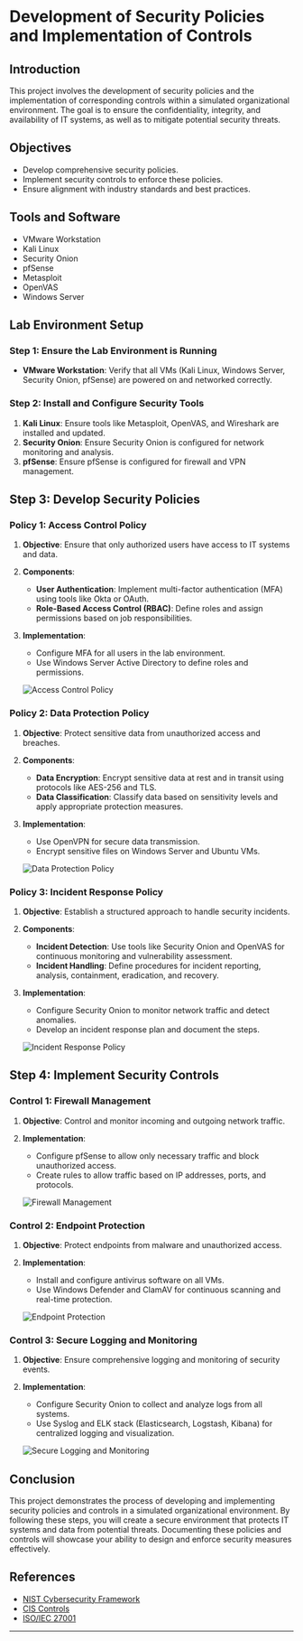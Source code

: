 # Development of Security Policies and Implementation of Controls

## Introduction
This project involves the development of security policies and the implementation of corresponding controls within a simulated organizational environment. The goal is to ensure the confidentiality, integrity, and availability of IT systems, as well as to mitigate potential security threats.

## Objectives
- Develop comprehensive security policies.
- Implement security controls to enforce these policies.
- Ensure alignment with industry standards and best practices.

## Tools and Software
- VMware Workstation
- Kali Linux
- Security Onion
- pfSense
- Metasploit
- OpenVAS
- Windows Server

## Lab Environment Setup

### Step 1: Ensure the Lab Environment is Running
- **VMware Workstation**: Verify that all VMs (Kali Linux, Windows Server, Security Onion, pfSense) are powered on and networked correctly.

### Step 2: Install and Configure Security Tools
1. **Kali Linux**: Ensure tools like Metasploit, OpenVAS, and Wireshark are installed and updated.
2. **Security Onion**: Ensure Security Onion is configured for network monitoring and analysis.
3. **pfSense**: Ensure pfSense is configured for firewall and VPN management.

## Step 3: Develop Security Policies

### Policy 1: Access Control Policy
1. **Objective**: Ensure that only authorized users have access to IT systems and data.
2. **Components**:
   - **User Authentication**: Implement multi-factor authentication (MFA) using tools like Okta or OAuth.
   - **Role-Based Access Control (RBAC)**: Define roles and assign permissions based on job responsibilities.
3. **Implementation**:
   - Configure MFA for all users in the lab environment.
   - Use Windows Server Active Directory to define roles and permissions.
   
   ![Access Control Policy](images/access-control-policy.png)

### Policy 2: Data Protection Policy
1. **Objective**: Protect sensitive data from unauthorized access and breaches.
2. **Components**:
   - **Data Encryption**: Encrypt sensitive data at rest and in transit using protocols like AES-256 and TLS.
   - **Data Classification**: Classify data based on sensitivity levels and apply appropriate protection measures.
3. **Implementation**:
   - Use OpenVPN for secure data transmission.
   - Encrypt sensitive files on Windows Server and Ubuntu VMs.
   
   ![Data Protection Policy](images/data-protection-policy.png)

### Policy 3: Incident Response Policy
1. **Objective**: Establish a structured approach to handle security incidents.
2. **Components**:
   - **Incident Detection**: Use tools like Security Onion and OpenVAS for continuous monitoring and vulnerability assessment.
   - **Incident Handling**: Define procedures for incident reporting, analysis, containment, eradication, and recovery.
3. **Implementation**:
   - Configure Security Onion to monitor network traffic and detect anomalies.
   - Develop an incident response plan and document the steps.
   
   ![Incident Response Policy](images/incident-response-policy.png)

## Step 4: Implement Security Controls

### Control 1: Firewall Management
1. **Objective**: Control and monitor incoming and outgoing network traffic.
2. **Implementation**:
   - Configure pfSense to allow only necessary traffic and block unauthorized access.
   - Create rules to allow traffic based on IP addresses, ports, and protocols.
   
   ![Firewall Management](images/firewall-management.png)

### Control 2: Endpoint Protection
1. **Objective**: Protect endpoints from malware and unauthorized access.
2. **Implementation**:
   - Install and configure antivirus software on all VMs.
   - Use Windows Defender and ClamAV for continuous scanning and real-time protection.
   
   ![Endpoint Protection](images/endpoint-protection.png)

### Control 3: Secure Logging and Monitoring
1. **Objective**: Ensure comprehensive logging and monitoring of security events.
2. **Implementation**:
   - Configure Security Onion to collect and analyze logs from all systems.
   - Use Syslog and ELK stack (Elasticsearch, Logstash, Kibana) for centralized logging and visualization.
   
   ![Secure Logging and Monitoring](images/logging-monitoring.png)

## Conclusion
This project demonstrates the process of developing and implementing security policies and controls in a simulated organizational environment. By following these steps, you will create a secure environment that protects IT systems and data from potential threats. Documenting these policies and controls will showcase your ability to design and enforce security measures effectively.

## References
- [NIST Cybersecurity Framework](https://www.nist.gov/cyberframework)
- [CIS Controls](https://www.cisecurity.org/controls/)
- [ISO/IEC 27001](https://www.iso.org/isoiec-27001-information-security.html)

---

